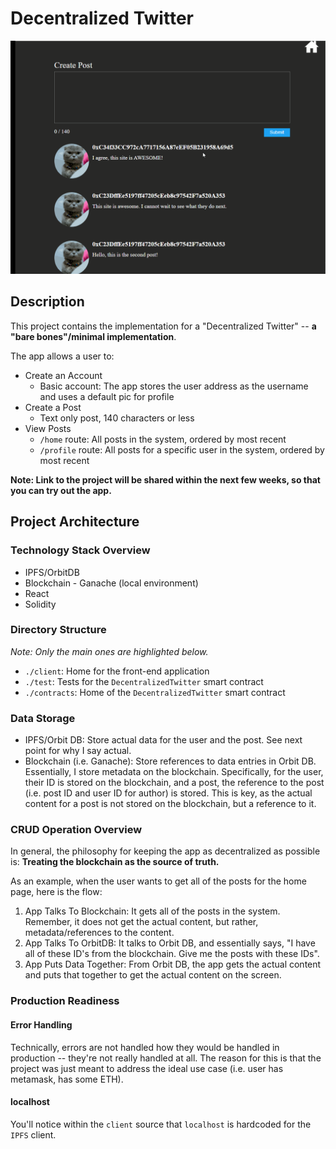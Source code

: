 # Decentralized Twitter

![app-demo](./assets/d-twitter.gif)

## Description

This project contains the implementation for a "Decentralized Twitter" --
**a "bare bones"/minimal implementation**.

The app allows a user to:

* Create an Account
  * Basic account: The app stores the user address as the username and uses a default pic for profile
* Create a Post
  * Text only post, 140 characters or less
* View Posts
  * `/home` route: All posts in the system, ordered by most recent
  * `/profile` route: All posts for a specific user in the system, ordered by most recent

**Note: Link to the project will be shared within the next few weeks, so that you can try out the app.**

## Project Architecture

### Technology Stack Overview

* IPFS/OrbitDB
* Blockchain - Ganache (local environment)
* React
* Solidity

### Directory Structure

_Note: Only the main ones are highlighted below._

* `./client`: Home for the front-end application
* `./test`: Tests for the `DecentralizedTwitter` smart contract
* `./contracts`: Home of the `DecentralizedTwitter` smart contract 

### Data Storage

* IPFS/Orbit DB: Store actual data for the user and the post.  See next point for why I say actual.
* Blockchain (i.e. Ganache): Store references to data entries in Orbit DB.  Essentially, I store metadata on 
  the blockchain.  Specifically, for the user, their ID is stored on the blockchain, and a post, the reference
  to the post (i.e. post ID and user ID for author) is stored.  This is key, as the actual content for a post
  is not stored on the blockchain, but a reference to it.

### CRUD Operation Overview

In general, the philosophy for keeping the app as decentralized as possible is: **Treating the blockchain
as the source of truth.**

As an example, when the user wants to get all of the posts for the home page, here is the flow:

1. App Talks To Blockchain: It gets all of the posts in the system.  Remember, it does not get the actual
   content, but rather, metadata/references to the content.
2. App Talks To OrbitDB: It talks to Orbit DB, and essentially says, "I have all of these ID's from the
   blockchain.  Give me the posts with these IDs".
3. App Puts Data Together: From Orbit DB, the app gets the actual content and puts that together to
   get the actual content on the screen.

### Production Readiness

#### Error Handling

Technically, errors are not handled how they would be handled in production -- they're not really handled
at all.  The reason for this is that the project was just meant to address the ideal use case
(i.e. user has metamask, has some ETH).

#### localhost

You'll notice within the `client` source that `localhost` is hardcoded for the `IPFS` client.